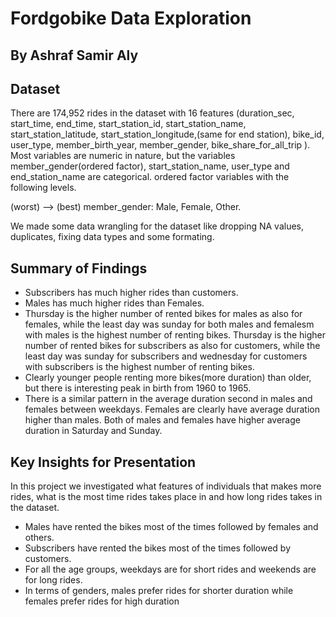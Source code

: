 # Fordgobike Data Exploration
## By Ashraf Samir Aly


## Dataset

There are 174,952 rides in the dataset with 16 features (duration_sec, start_time, end_time, start_station_id, start_station_name, start_station_latitude, start_station_longitude,(same for end station), bike_id, user_type, member_birth_year, member_gender, bike_share_for_all_trip ). Most variables are numeric in nature, but the variables member_gender(ordered factor), start_station_name, user_type and end_station_name are categorical. ordered factor variables with the following levels.

(worst) ——> (best)
member_gender: Male, Female, Other.

We made some data wrangling for the dataset like dropping NA values, duplicates, fixing data types and some formating.


## Summary of Findings

<ul>
<li>Subscribers has much higher rides than customers.</li>
<li>Males has much higher rides than Females.</li>
<li>Thursday is the higher number of rented bikes for males as also for females, while the least day was sunday for both males and femalesm with males is the highest number of renting bikes.
Thursday is the higher number of rented bikes for subscribers as also for customers, while the least day was sunday for subscribers and wednesday for customers with subscribers is the highest number of renting bikes.</li>
<li>Clearly younger people renting more bikes(more duration) than older, but there is interesting peak in birth from 1960 to 1965.</li>
<li>There is a similar pattern in the average duration second in males and females between weekdays.
Females are clearly have average duration higher than males.
Both of males and females have higher average duration in Saturday and Sunday.</li>
</ul>


## Key Insights for Presentation

In this project we investigated what features of individuals that makes more rides, what is the most time rides takes place in and how long rides takes in the dataset.
<ul>
<li>Males have rented the bikes most of the times followed by females and others.</li>
<li>Subscribers have rented the bikes most of the times followed by customers.</li>
<li>For all the age groups, weekdays are for short rides and weekends are for long rides.</li>
<li>In terms of genders, males prefer rides for shorter duration while females prefer rides for high duration</li>
</ul>